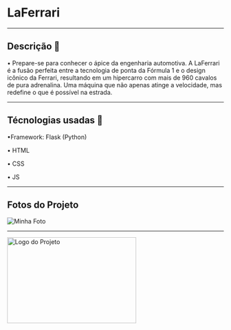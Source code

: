 # LaFerrari
---

## Descrição 🚀

• Prepare-se para conhecer o ápice da engenharia automotiva. A LaFerrari é a fusão perfeita entre a tecnologia de ponta da Fórmula 1 e o design icônico da Ferrari, resultando em um hipercarro com mais de 960 cavalos de pura adrenalina. Uma máquina que não apenas atinge a velocidade, mas redefine o que é possível na estrada.

---


## Técnologias usadas 📱

•Framework: Flask (Python)

• HTML

• CSS 

• JS

---

## Fotos do Projeto

![Minha Foto](foto.png)

---

<img src="assets/print.png" width="300" height="200" alt="Logo do Projeto">

